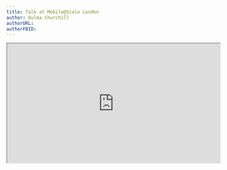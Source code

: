 ```yaml
---
title: Talk at Mobile@Scale London
author: Dulma Churchill
authorURL:
authorFBID:
---
```


<iframe width="560" height="315" src="https://www.facebook.com/plugins/video.php?width=560&height=315&href=https%3A%2F%2Fwww.facebook.com%2Fatscaleevents%2Fvideos%2F1708059786133785%2F&show_text=0"></iframe>
